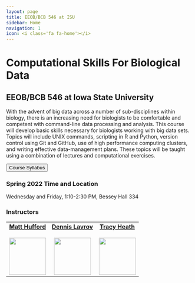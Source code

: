 ```yaml
---
layout: page
title: EEOB/BCB 546 at ISU
sidebar: Home
navigation: 1
icon: <i class='fa fa-home'></i>
---
```


# Computational Skills For Biological Data

## EEOB/BCB 546 at Iowa State University

With the advent of big data across a number of sub-disciplines within biology, there is an increasing need for biologists to be comfortable and
competent with command-line data processing and analysis. This course will develop basic skills necessary for biologists working with big data sets.
Topics will include UNIX commands, scripting in R and Python, version control using Git and GitHub, use of high performance computing clusters, and writing effective data-management plans. These topics
will be taught using a combination of lectures and computational exercises.

<a href="https://github.com/EEOB-BioData/BCB546-Spring2022/blob/main/documents/syllabus_s2022.md"><button type="button" class="btn btn-primary">Course Syllabus</button></a>

### Spring 2022 Time and Location

Wednesday and Friday, 1:10-2:30 PM, Bessey Hall 334 <!-- VIRTUAL <a href="https://canvas.iastate.edu/courses/79905/pages/zoom-sessions"><i class="fas fa-video"></i></a><br>All Zoom links will be posted on <a href="https://canvas.iastate.edu/courses/79905/pages/zoom-sessions">Canvas</a> -->


### Instructors

<table>
  <tbody>
    <tr>
      <td><center><a href="http://www.public.iastate.edu/~mhufford/HuffordLab/home.html"><b>Matt Hufford</b></a><br /><a href="mailto:mhufford@iastate.edu"><i class="fa fa-envelope"></i></a> <a href="https://github.com/mbhufford"><i class="fab fa-github-alt"></i></a> <a href="https://twitter.com/mbhufford"><i class="fab fa-twitter"></i></a><br><a href="http://www.public.iastate.edu/~mhufford/HuffordLab/home.html"><img src="https://pbs.twimg.com/profile_images/1092238611070636032/-O9r_Wsr_400x400.jpg" height="100" width="100" /></a></center></td>
      <td><center><a href="https://sites.google.com/site/dennislavrov/"><b>Dennis Lavrov</b></a><br /><a href="mailto:dlavrov@iastate.edu"><i class="fa fa-envelope"></i></a> <a href="https://github.com/dlavrov"><i class="fab fa-github-alt"></i></a> <a href="https://twitter.com/lavrov_dv"><i class="fab fa-twitter"></i></a><br><a href="https://sites.google.com/site/dennislavrov/"><img src="https://pbs.twimg.com/profile_images/768926478624927744/AllbTyWK_400x400.jpg" height="100" width="100" /></a></center></td>
      <td><center><a href="http://phyloworks.org/"><b>Tracy Heath</b></a><br /><a href="mailto:phylo@iastate.edu"><i class="fa fa-envelope"></i></a> <a href="https://github.com/trayc7"><i class="fab fa-github-alt"></i></a> <a href="https://twitter.com/trayc7"><i class="fab fa-twitter"></i></a><br><a href="http://phyloworks.org/"><img src="https://pbs.twimg.com/profile_images/458082523189243904/H3ukwRop_400x400.jpeg" height="100" width="100" /></a></center></td>
    </tr>
  </tbody>
</table>

